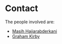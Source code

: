 # Contact

The people involved are:

* [Masih Hajiarabderkani][]
* [Graham Kirby][]

[Masih Hajiarabderkani]:     http://masih.host.cs.st-andrews.ac.uk
[Graham Kirby]:              http://graham.host.cs.st-andrews.ac.uk
